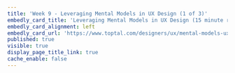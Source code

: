 ```yaml
---
title: 'Week 9 - Leveraging Mental Models in UX Design (1 of 3)'
embedly_card_title: 'Leveraging Mental Models in UX Design (15 minute read)'
embedly_card_alignment: left
embedly_card_url: 'https://www.toptal.com/designers/ux/mental-models-ux-design'
published: true
visible: true
display_page_title_link: true
cache_enable: false
---
```

